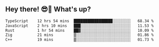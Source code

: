## Hey there! 😎👋 What's up?

<!--START_SECTION:waka-->

```txt
TypeScript    12 hrs 54 mins  █████████████████░░░░░░░░   68.34 %
JavaScript    2 hrs 10 mins   ███░░░░░░░░░░░░░░░░░░░░░░   11.53 %
Rust          1 hr 54 mins    ██▓░░░░░░░░░░░░░░░░░░░░░░   10.09 %
Zig           21 mins         ▒░░░░░░░░░░░░░░░░░░░░░░░░   01.86 %
C++           19 mins         ▒░░░░░░░░░░░░░░░░░░░░░░░░   01.73 %
```

<!--END_SECTION:waka-->
